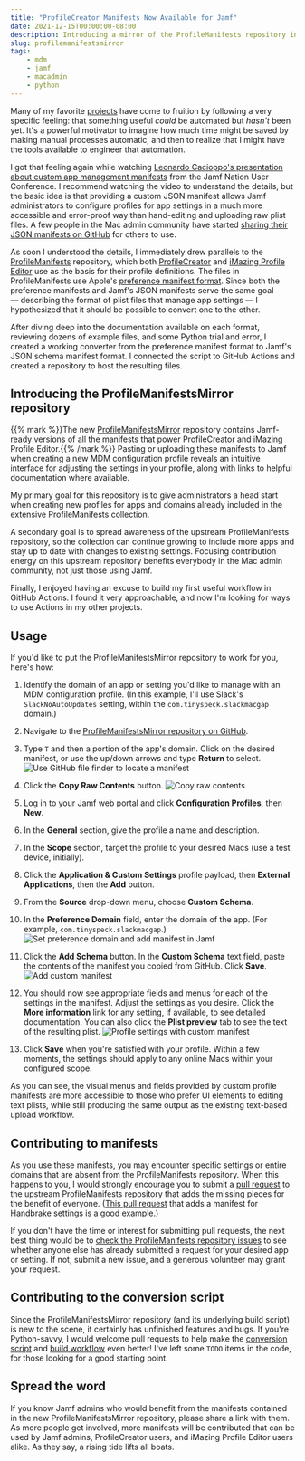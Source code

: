 ```yaml
---
title: "ProfileCreator Manifests Now Available for Jamf"
date: 2021-12-15T00:00:00-08:00
description: Introducing a mirror of the ProfileManifests repository in JSON schema format, which provides Jamf administrators access to an extensive collection of manifests that can be used with the custom manifest feature of Jamf.
slug: profilemanifestsmirror
tags:
    - mdm
    - jamf
    - macadmin
    - python
---
```


Many of my favorite [projects](/projects/) have come to fruition by following a very specific feeling: that something useful _could_ be automated but _hasn't_ been yet. It's a powerful motivator to imagine how much time might be saved by making manual processes automatic, and then to realize that I might have the tools available to engineer that automation.

I got that feeling again while watching [Leonardo Cacioppo's presentation about custom app management manifests](https://www.youtube.com/watch?v=3ZdFzWBTkjg) from the Jamf Nation User Conference. I recommend watching the video to understand the details, but the basic idea is that providing a custom JSON manifest allows Jamf administrators to configure profiles for app settings in a much more accessible and error-proof way than hand-editing and uploading raw plist files. A few people in the Mac admin community have started [sharing their JSON manifests on GitHub](https://github.com/Jamf-Custom-Profile-Schemas) for others to use.

As soon I understood the details, I immediately drew parallels to the [ProfileManifests](https://github.com/ProfileCreator/ProfileManifests) repository, which both [ProfileCreator](https://github.com/ProfileCreator/ProfileCreator) and [iMazing Profile Editor](https://imazing.com/profile-editor) use as the basis for their profile definitions. The files in ProfileManifests use Apple's [preference manifest format](https://github.com/ProfileCreator/ProfileManifests/wiki/Manifest-Format). Since both the preference manifests and Jamf's JSON manifests serve the same goal — describing the format of plist files that manage app settings — I hypothesized that it should be possible to convert one to the other.

After diving deep into the documentation available on each format, reviewing dozens of example files, and some Python trial and error, I created a working converter from the preference manifest format to Jamf's JSON schema manifest format. I connected the script to GitHub Actions and created a repository to host the resulting files.

## Introducing the ProfileManifestsMirror repository

{{% mark %}}The new [ProfileManifestsMirror](https://github.com/Jamf-Custom-Profile-Schemas/ProfileManifestsMirror) repository contains Jamf-ready versions of all the manifests that power ProfileCreator and iMazing Profile Editor.{{% /mark %}} Pasting or uploading these manifests to Jamf when creating a new MDM configuration profile reveals an intuitive interface for adjusting the settings in your profile, along with links to helpful documentation where available.

My primary goal for this repository is to give administrators a head start when creating new profiles for apps and domains already included in the extensive ProfileManifests collection.

A secondary goal is to spread awareness of the upstream ProfileManifests repository, so the collection can continue growing to include more apps and stay up to date with changes to existing settings. Focusing contribution energy on this upstream repository benefits everybody in the Mac admin community, not just those using Jamf.

Finally, I enjoyed having an excuse to build my first useful workflow in GitHub Actions. I found it very approachable, and now I'm looking for ways to use Actions in my other projects.

## Usage

If you'd like to put the ProfileManifestsMirror repository to work for you, here's how:

1. Identify the domain of an app or setting you'd like to manage with an MDM configuration profile. (In this example, I'll use Slack's `SlackNoAutoUpdates` setting, within the `com.tinyspeck.slackmacgap` domain.)

1. Navigate to the [ProfileManifestsMirror repository on GitHub](https://github.com/Jamf-Custom-Profile-Schemas/ProfileManifestsMirror).

1. Type `T` and then a portion of the app's domain. Click on the desired manifest, or use the up/down arrows and type **Return** to select.
    ![Use GitHub file finder to locate a manifest](../images/profilemanifestsmirror-01.png)

1. Click the **Copy Raw Contents** button.
    ![Copy raw contents](../images/profilemanifestsmirror-02.png)

1. Log in to your Jamf web portal and click **Configuration Profiles**, then **New**.

1. In the **General** section, give the profile a name and description.

1. In the **Scope** section, target the profile to your desired Macs (use a test device, initially).

1. Click the **Application & Custom Settings** profile payload, then **External Applications**, then the **Add** button.

1. From the **Source** drop-down menu, choose **Custom Schema**.

1. In the **Preference Domain** field, enter the domain of the app. (For example, `com.tinyspeck.slackmacgap`.)
    ![Set preference domain and add manifest in Jamf](../images/profilemanifestsmirror-03.png)

1. Click the **Add Schema** button. In the **Custom Schema** text field, paste the contents of the manifest you copied from GitHub. Click **Save**.
    ![Add custom manifest](../images/profilemanifestsmirror-04.png)

1. You should now see appropriate fields and menus for each of the settings in the manifest. Adjust the settings as you desire. Click the **More information** link for any setting, if available, to see detailed documentation. You can also click the **Plist preview** tab to see the text of the resulting plist.
    ![Profile settings with custom manifest](../images/profilemanifestsmirror-05.png)

1. Click **Save** when you're satisfied with your profile. Within a few moments, the settings should apply to any online Macs within your configured scope.

As you can see, the visual menus and fields provided by custom profile manifests are more accessible to those who prefer UI elements to editing text plists, while still producing the same output as the existing text-based upload workflow.

## Contributing to manifests

As you use these manifests, you may encounter specific settings or entire domains that are absent from the ProfileManifests repository. When this happens to you, I would strongly encourage you to submit a [pull request](https://github.com/ProfileCreator/ProfileManifests/pulls) to the upstream ProfileManifests repository that adds the missing pieces for the benefit of everyone. ([This pull request](https://github.com/ProfileCreator/ProfileManifests/pull/335/files) that adds a manifest for Handbrake settings is a good example.)

If you don't have the time or interest for submitting pull requests, the next best thing would be to [check the ProfileManifests repository issues](https://github.com/ProfileCreator/ProfileManifests/issues) to see whether anyone else has already submitted a request for your desired app or setting. If not, submit a new issue, and a generous volunteer may grant your request.

## Contributing to the conversion script

Since the ProfileManifestsMirror repository (and its underlying build script) is new to the scene, it certainly has unfinished features and bugs. If you're Python-savvy, I would welcome pull requests to help make the [conversion script](https://github.com/Jamf-Custom-Profile-Schemas/ProfileManifestsMirror/blob/main/build.py) and [build workflow](https://github.com/Jamf-Custom-Profile-Schemas/ProfileManifestsMirror/blob/main/.github/workflows/build.yml) even better! I've left some `TODO` items in the code, for those looking for a good starting point.

## Spread the word

If you know Jamf admins who would benefit from the manifests contained in the new ProfileManifestsMirror repository, please share a link with them. As more people get involved, more manifests will be contributed that can be used by Jamf admins, ProfileCreator users, and iMazing Profile Editor users alike. As they say, a rising tide lifts all boats.
